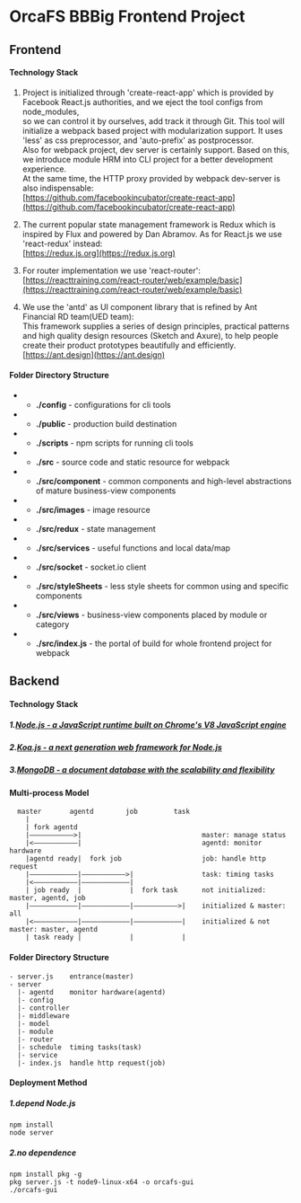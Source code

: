 # OrcaFS BBBig Frontend Project

## Frontend

#### Technology Stack

1. Project is initialized through 'create-react-app' which is provided by Facebook React.js authorities, and we eject the tool configs from node_modules, <br />
so we can control it by ourselves, add track it through Git. This tool will initialize a webpack based project with modularization support. It uses 'less' as css preprocessor, and 'auto-prefix' as postprocessor. <br />
Also for webpack project, dev server is certainly support. Based on this, we introduce module HRM into CLI project for a better development experience. <br />
At the same time, the HTTP proxy provided by webpack dev-server is also indispensable: <br />
[https://github.com/facebookincubator/create-react-app](https://github.com/facebookincubator/create-react-app) <br />

2. The current popular state management framework is Redux which is inspired by Flux and powered by Dan Abramov. As for React.js we use 'react-redux' instead: <br />
[https://redux.js.org](https://redux.js.org) <br />

3. For router implementation we use 'react-router': <br />
[https://reacttraining.com/react-router/web/example/basic](https://reacttraining.com/react-router/web/example/basic) <br />

4. We use the 'antd' as UI component library that is refined by Ant Financial RD team(UED team): <br />
This framework supplies a series of design principles, practical patterns and high quality design resources (Sketch and Axure), to help people create their product prototypes beautifully and efficiently. <br />
[https://ant.design](https://ant.design)

####  Folder Directory Structure

 - - __./config__          - configurations for cli tools
 - - __./public__          - production build destination
 - - __./scripts__         - npm scripts for running cli tools
 - - __./src__             - source code and static resource for webpack
 - - __./src/component__   - common components and high-level abstractions of mature business-view components
 - - __./src/images__      - image resource
 - - __./src/redux__       - state management
 - - __./src/services__    - useful functions and local data/map
 - - __./src/socket__      - socket.io client
 - - __./src/styleSheets__ - less style sheets for common using and specific components
 - - __./src/views__       - business-view components placed by module or category
 - - __./src/index.js__    - the portal of build for whole frontend project for webpack


## Backend

#### Technology Stack

##### 1.[Node.js - a JavaScript runtime built on Chrome's V8 JavaScript engine](https://github.com/nodejs/node)

##### 2.[Koa.js - a next generation web framework for Node.js](https://github.com/koajs/koa)

##### 3.[MongoDB - a document database with the scalability and flexibility](https://github.com/mongodb/mongo)

#### Multi-process Model
```
  master       agentd        job         task 
    | 
    | fork agentd                               
    |———————————>|                              master: manage status    
    |<———————————|                              agentd: monitor hardware
    |agentd ready|  fork job                    job: handle http request
    |————————————|———————————>|                 task: timing tasks
    |<———————————|————————————|                 
    | job ready  |            |  fork task      not initialized: master, agentd, job
    |————————————|————————————|———————————>|    initialized & master: all
    |<———————————|————————————|————————————|    initialized & not master: master, agentd
    | task ready |            |            |
```
#### Folder Directory Structure
```
- server.js    entrance(master)
- server
  |- agentd    monitor hardware(agentd)
  |- config
  |- controller
  |- middleware
  |- model
  |- module
  |- router
  |- schedule  timing tasks(task)
  |- service
  |- index.js  handle http request(job)
```
#### Deployment Method

##### 1.depend Node.js
```
npm install
node server
```
##### 2.no dependence
```
npm install pkg -g
pkg server.js -t node9-linux-x64 -o orcafs-gui
./orcafs-gui
```